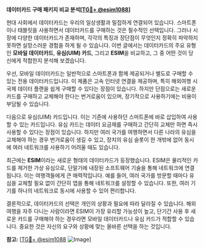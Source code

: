 **데이터카드 구매 패키지 비교 분석[[TG💪+ @esim1088](https://t.me/s/esim1088)]**

현대 사회에서 데이터카드는 우리의 일상생활과 밀접하게 연결되어 있습니다. 스마트폰이나 태블릿을 사용하면서 데이터카드를 구매하는 것은 필수적인 선택입니다. 그러나 시장에 다양한 데이터카드가 존재하며, 각각의 특징과 장단점이 무엇인지 정확히 파악하지 못하면 실망스러운 경험을 하게 될 수 있습니다. 이번 글에서는 데이터카드의 주요 유형인 **모바일 데이터카드**, **유심(UIM) 카드**, 그리고 **ESIM**을 비교하고, 그 중 어떤 것이 당신에게 적합한지 분석해 보겠습니다.

우선, 모바일 데이터카드는 일반적으로 스마트폰과 함께 제공되거나 별도로 구매할 수 있는 전용 데이터카드입니다. 이 제품은 고속 인터넷 연결을 제공하며, 특히 해외여행 시 국제 데이터 플랜을 쉽게 구매할 수 있다는 장점이 있습니다. 하지만 단점으로는 새로운 카드를 구매하고 교체해야 한다는 번거로움이 있으며, 장기적으로 사용하기에는 비용이 부담될 수 있습니다.

다음으로 유심(UIM) 카드입니다. 이는 기존에 사용하던 스마트폰에 바로 삽입하여 사용할 수 있는 카드입니다. 유심 카드는 데이터 요금제를 구매하고 간단히 교체만 하면 즉시 사용할 수 있다는 장점이 있습니다. 하지만 여러 국가를 여행하면서 다른 나라의 유심을 교체해야 하는 경우 번거로움이 생길 수 있고, 장치의 유심 슬롯이 한 개밖에 없어 동시에 여러 네트워크를 사용하기 어려울 때도 있습니다.

최근에는 **ESIM**이라는 새로운 형태의 데이터카드가 등장했습니다. ESIM은 물리적인 카드를 제거한 가상 유심으로, 단말기에 내장된 소프트웨어 기술을 통해 네트워크에 연결됩니다. 이는 여행객들에게 큰 매력적입니다. 예를 들어, 여러 국가를 방문할 때마다 유심을 교체할 필요 없이 간단히 앱을 통해 네트워크를 설정할 수 있습니다. 또한, 여러 기기를 하나의 네트워크로 동시에 사용할 수 있어 편리합니다.

결론적으로, 데이터카드의 선택은 개인의 상황과 필요에 따라 달라질 수 있습니다. 해외여행을 자주 다니는 사람이라면 ESIM이 가장 유리할 가능성이 높고, 단기간 사용 후 새로운 카드를 구매해야 하는 경우라면 모바일 데이터카드나 유심 카드가 적합할 수 있습니다. 중요한 것은 자신의 요구와 상황에 맞는 올바른 선택을 하는 것입니다.

**참고:** [[TG💪+ @esim1088](https://t.me/s/esim1088) ![Image](https://i.postimg.cc/Y0z9fWf4/image.png)]